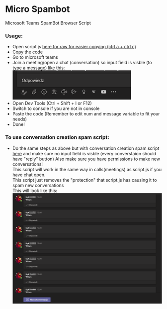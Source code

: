 # Micro Spambot
Microsoft Teams SpamBot Browser Script

### Usage:
* Open script.js [here for raw for easier copying (ctrl a + ctrl c)](https://raw.githubusercontent.com/Roki100/micro-spambot/master/script.js)
* Copy the code
* Go to microsoft teams
* Join a meeting/open a chat (conversation) so input field is visble (to type a message) like this: ![img](https://github.com/Roki100/micro-spambot/blob/master/img/1.png?raw=true)
* Open Dev Tools (Ctrl + Shift + I or F12)
* Switch to console if you are not in console
* Paste the code (Remember to edit num and message variable to fit your needs)
* Done!

### To use conversation creation spam script:
* Do the same steps as above but with conversation creation spam script [here](https://raw.githubusercontent.com/Roki100/micro-spambot/master/conversation_creation_spam.js) and make sure no input field is visble (every converstaion should have "reply" button)
Also make sure you have permissions to make new conversations!\
This script will work in the same way in calls(meetings) as script.js if you have chat open.\
This script just removes the "protection" that script.js has causing it to spam new conversations\
This will look like this: ![img](https://github.com/Roki100/micro-spambot/blob/master/img/2.png?raw=true)
